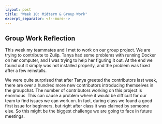 ```yaml
---
layout: post
title: "Week 10: Midterm & Group Work"
excerpt_separator: <!--more-->
---
```


## Group Work Reflection

This week my teammates and I met to work on our group project. <!--more--> We are trying to contribute to Zulip. Tanya had some problems with running Docker on her computer, and I was trying to help her figuring it out. At the end we found out it simply was not installed properly, and the problem was fixed after a few reinstalls. 

We were quite surprised that after Tanya greeted the contributors last week, there are over a hundred more new contributors introducing themselves in the groupchat. The number of contributors working on this project is enormous. This can cause a problem where it would be difficult for our team to find issues we can work on. In fact, during class we found a good first issue for beginners, but right after class it was claimed by someone else. So this might be the biggest challenge we are going to face in future meetings. 